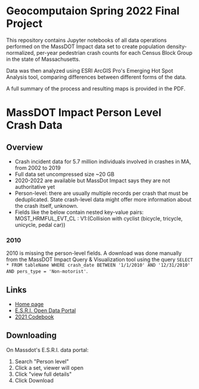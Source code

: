 # Geocomputaion Spring 2022 Final Project

This repository contains Jupyter notebooks of all data operations performed on the MassDOT Impact data set to create population density-normalized, per-year pedestrian crash counts for each Census Block Group in the state of Massachusetts.

Data was then analyzed using ESRI ArcGIS Pro's Emerging Hot Spot Analysis tool, comparing differences between different forms of the data.

A full summary of the process and resulting maps is provided in the PDF.

# MassDOT Impact Person Level Crash Data

## Overview 

 - Crash incident data for 5.7 million individuals involved in crashes in MA, from 2002 to 2019
 - Full data set uncompressed size ~20 GB
 - 2020-2022 are available but MassDot Impact says they are not authoritative yet
 - Person-level: there are usually multiple records per crash that must be deduplicated. State crash-level data might offer more information about the crash itself, unknown.
 - Fields like the below contain nested key-value pairs:  
   MOST\_HRMFUL\_EVT\_CL : V1:(Collision with cyclist (bicycle, tricycle, unicycle, pedal car))

### 2010

2010 is missing the person-level fields. A download was done manually from the MassDOT Impact Query & Visualization tool using the query `SELECT * FROM tableName WHERE crash_date BETWEEN '1/1/2010' AND '12/31/2010' AND pers_type = 'Non-motorist'`.

## Links

 - [Home page](https://apps.impact.dot.state.ma.us/cdp/home)
 - [E.S.R.I. Open Data Portal](https://massdot-impact-crashes-vhb.opendata.arcgis.com/search?collection=Dataset&sort=-modified)
 - [2021 Codebook](https://gis.impact.dot.state.ma.us/arcgis/rest/services/MassDOT/MASSDOT_ODP_OPEN_2021/FeatureServer/layers)

## Downloading

On Massdot's E.S.R.I. data portal:

 1. Search "Person level"
 2. Click a set, viewer will open
 3. Click "view full details"
 4. Click Download
